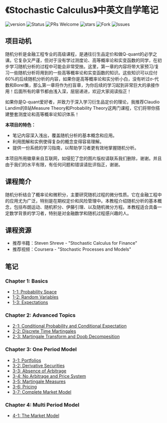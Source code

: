 # 《Stochastic Calculus》中英文自学笔记

![version](https://img.shields.io/badge/version-1.0-blue)
![Status](https://img.shields.io/badge/Status-building-brightgreen)
![PRs Welcome](https://img.shields.io/badge/PRs-welcome-brightgreen.svg)
![stars](https://img.shields.io/github/stars/PlusYoung/stochastic-calculus)
![Fork](https://img.shields.io/github/forks/PlusYoung/stochastic-calculus)
![Issues](https://img.shields.io/github/issues/PlusYoung/stochastic-calculus)

## 项目动机

随机分析是金融工程专业的高级课程，是通往衍生品定价和做Q-quant的必学之课。它复杂又严谨，但对于没有学过测度论、高等概率论和实变函数的同学，在初步学习随机分析的过程中可能会非常受挫。这里，第一章的内容将带大家预习/复习一些随机分析将用到的一些高等概率论和实变函数的知识。这些知识可以应付60%的后续随机分析的内容，如果你是高等概率论和实分析小白，没有听过σ-代数和Borel集，那么第一章将作为扫盲章，为你后续的学习起到非常巨大的承接作用！后面所有的章节都由浅入深，层层递进，欢迎大家阅读指正！


如果你是Q-quant爱好者，并致力于深入学习衍生品定价的理论，我推荐Claudio Landim的B站Measure Theory和Probability Theory这两门课程，它们将带你搭建整套测度论和高等概率论知识体系！

**本项目的特色：**

- 笔记内容深入浅出，覆盖随机分析的基本概念和应用。
- 利用图解和实例使得复杂的概念变得容易理解。
- 提供一份系统的学习指南，以帮助学习者更有效地掌握随机分析。

本项目所用徽章来自互联网，如侵犯了您的图片版权请联系我们删除，谢谢。并且由于我们的水平有限，有任何问题和错误请批评指正，谢谢。

## 课程简介

随机分析结合了概率论和微积分，主要研究随机过程的微分性质。它在金融工程中的应用尤为广泛，特别是在期权定价和风险管理中。本教程介绍随机分析的基本概念，包括布朗运动、随机积分、伊藤引理、以及随机微分方程。本教程适合具备一定数学背景的学习者，特别是对金融数学和随机过程感兴趣的人。

## 课程资源

- 推荐书籍：Steven Shreve - "Stochastic Calculus for Finance"
- 推荐视频：Coursera - "Stochastic Processes and Models"

## 笔记

### Chapter 1: Basics
- [1-1: Probability Space](https://github.com/PlusYoung/stochastic-calculus/blob/main/chapter1.pdf)
- [1-2: Random Variables](https://github.com/PlusYoung/stochastic-calculus/blob/main/chapter1.pdf)
- [1-3: Expectations](https://github.com/PlusYoung/stochastic-calculus/blob/main/chapter1.pdf)

### Chapter 2: Advanced Topics
- [2-1: Conditional Probability and Conditional Expectation](https://github.com/PlusYoung/stochastic-calculus/blob/main/chapter2-1.pdf)
- [2-2: Discrete Time Martingales](https://github.com/PlusYoung/stochastic-calculus/blob/main/chapter2-2.pdf)
- [2-3: Martingale Transform and Doob Decompesition](https://github.com/PlusYoung/stochastic-calculus/blob/main/chapter2-3.pdf)


### Chapter 3: One Period Model

- [3-1: Portfolios](https://github.com/PlusYoung/stochastic-calculus/blob/main/chapter3-1-2.pdf)
- [3-2: Derivative Securities](https://github.com/PlusYoung/stochastic-calculus/blob/main/chapter3-1-2.pdf)
- [3-3: Absence of Arbitrage](https://github.com/PlusYoung/stochastic-calculus/blob/main/chapter3-3-4.pdf)
- [3-4: No Arbitrage and Price System](https://github.com/PlusYoung/stochastic-calculus/blob/main/chapter3-3-4.pdf)
- [3-5: Martingale Measures](https://github.com/PlusYoung/stochastic-calculus/blob/main/chapter3-5.pdf)
- [3-6: Pricing](https://github.com/PlusYoung/stochastic-calculus/blob/main/chapter3-6.pdf)
- [3-7: Complete Market Model](https://github.com/PlusYoung/stochastic-calculus/blob/main/chapter3-7.pdf)

### Chapter 4: Multi Period Model
- [4-1: The Market Model](https://github.com/PlusYoung/stochastic-calculus/blob/main/chapter4-1.pdf)

